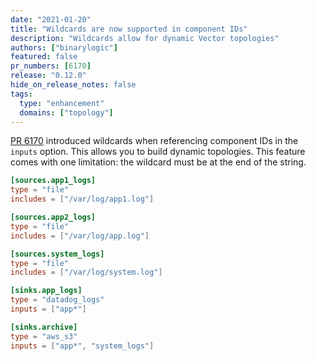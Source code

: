 ```yaml
---
date: "2021-01-20"
title: "Wildcards are now supported in component IDs"
description: "Wildcards allow for dynamic Vector topologies"
authors: ["binarylogic"]
featured: false
pr_numbers: [6170]
release: "0.12.0"
hide_on_release_notes: false
tags:
  type: "enhancement"
  domains: ["topology"]
---
```


[PR 6170][pr_6170] introduced wildcards when referencing component IDs in the `inputs` option. This allows you to build
dynamic topologies. This feature comes with one limitation: the wildcard must be at the end of the string.

```toml
[sources.app1_logs]
type = "file"
includes = ["/var/log/app1.log"]

[sources.app2_logs]
type = "file"
includes = ["/var/log/app.log"]

[sources.system_logs]
type = "file"
includes = ["/var/log/system.log"]

[sinks.app_logs]
type = "datadog_logs"
inputs = ["app*"]

[sinks.archive]
type = "aws_s3"
inputs = ["app*", "system_logs"]
```

[pr_6170]: https://github.com/timberio/vector/pull/6170
